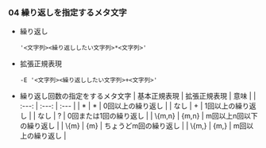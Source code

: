 ### 04 繰り返しを指定するメタ文字
- 繰り返し
  ```
  '<文字列><繰り返ししたい文字列>*<文字列>'
  ```

- 拡張正規表現
  ```
  -E '<文字列><繰り返ししたい文字列>+<文字列>'
  ```

- 繰り返し回数の指定をするメタ文字
  | 基本正規表現 | 拡張正規表現 | 意味 |
  | :---: | :---: | :--- |
  | * | * | 0回以上の繰り返し |
  | なし | + | 1回以上の繰り返し |
  | なし | ? | 0回または1回の繰り返し |
  | \\{m,n\} | {m,n} | m回以上n回以下の繰り返し |
  | \\{m\} | {m} | ちょうどm回の繰り返し |
  | \\{m,\} | {m,} | m回以上の繰り返し |
